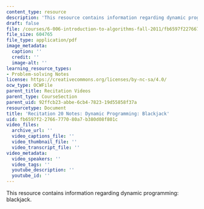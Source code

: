 ```yaml
---
content_type: resource
description: 'This resource contains information regarding dynamic programming: blackjack.'
draft: false
file: /courses/6-006-introduction-to-algorithms-fall-2011/fb6597f22766777080a7b380d08f801c_MIT6_006F11_rec20.pdf
file_size: 604765
file_type: application/pdf
image_metadata:
  caption: ''
  credit: ''
  image-alt: ''
learning_resource_types:
- Problem-solving Notes
license: https://creativecommons.org/licenses/by-nc-sa/4.0/
ocw_type: OCWFile
parent_title: Recitation Videos
parent_type: CourseSection
parent_uid: 92ffcb23-abbe-6cb4-7823-19d55858f37a
resourcetype: Document
title: 'Recitation 20 Notes: Dynamic Programming: Blackjack'
uid: fb6597f2-2766-7770-80a7-b380d08f801c
video_files:
  archive_url: ''
  video_captions_file: ''
  video_thumbnail_file: ''
  video_transcript_file: ''
video_metadata:
  video_speakers: ''
  video_tags: ''
  youtube_description: ''
  youtube_id: ''
---
```

This resource contains information regarding dynamic programming: blackjack.